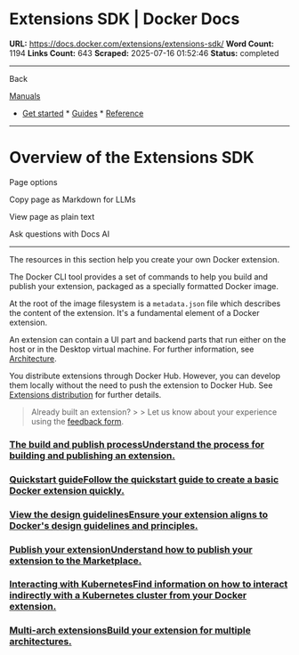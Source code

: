 # Extensions SDK | Docker Docs

**URL:** https://docs.docker.com/extensions/extensions-sdk/
**Word Count:** 1194
**Links Count:** 643
**Scraped:** 2025-07-16 01:52:46
**Status:** completed

---

Back

[Manuals](https://docs.docker.com/manuals/)

  * [Get started](https://docs.docker.com/get-started/)   * [Guides](https://docs.docker.com/guides/)   * [Reference](https://docs.docker.com/reference/)

* * *

# Overview of the Extensions SDK

Page options

Copy page as Markdown for LLMs

View page as plain text

Ask questions with Docs AI

* * *

The resources in this section help you create your own Docker extension.

The Docker CLI tool provides a set of commands to help you build and publish your extension, packaged as a specially formatted Docker image.

At the root of the image filesystem is a `metadata.json` file which describes the content of the extension. It's a fundamental element of a Docker extension.

An extension can contain a UI part and backend parts that run either on the host or in the Desktop virtual machine. For further information, see [Architecture](https://docs.docker.com/extensions/extensions-sdk/architecture/).

You distribute extensions through Docker Hub. However, you can develop them locally without the need to push the extension to Docker Hub. See [Extensions distribution](https://docs.docker.com/extensions/extensions-sdk/extensions/DISTRIBUTION/) for further details.

> Already built an extension? >  > Let us know about your experience using the [feedback form](https://survey.alchemer.com/s3/7184948/Publishers-Feedback-Form).

### [The build and publish processUnderstand the process for building and publishing an extension.](https://docs.docker.com/extensions/extensions-sdk/process/)

### [Quickstart guideFollow the quickstart guide to create a basic Docker extension quickly.](https://docs.docker.com/extensions/extensions-sdk/quickstart/)

### [View the design guidelinesEnsure your extension aligns to Docker's design guidelines and principles.](https://docs.docker.com/extensions/extensions-sdk/design/design-guidelines/)

### [Publish your extensionUnderstand how to publish your extension to the Marketplace.](https://docs.docker.com/extensions/extensions-sdk/extensions/)

### [Interacting with KubernetesFind information on how to interact indirectly with a Kubernetes cluster from your Docker extension.](https://docs.docker.com/extensions/extensions-sdk/guides/kubernetes/)

### [Multi-arch extensionsBuild your extension for multiple architectures.](https://docs.docker.com/extensions/extensions-sdk/extensions/multi-arch/)